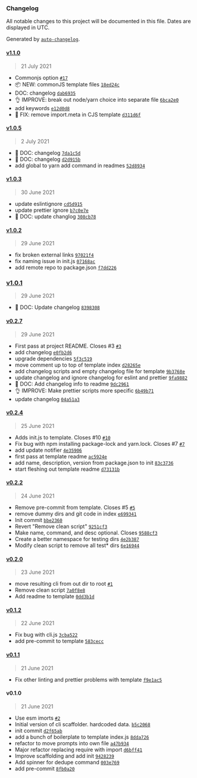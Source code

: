 ### Changelog

All notable changes to this project will be documented in this file. Dates are displayed in UTC.

Generated by [`auto-changelog`](https://github.com/CookPete/auto-changelog).

#### [v1.1.0](https://github.com/gness1804/create-node-cli/compare/v1.0.5...v1.1.0)

> 21 July 2021

- Commonjs option [`#17`](https://github.com/gness1804/create-node-cli/pull/17)
- 📦 NEW: commonJS template files [`18ed24c`](https://github.com/gness1804/create-node-cli/commit/18ed24ce667012a7860f69bef1f43d32072bbbdb)
- DOC: changelog [`dab6935`](https://github.com/gness1804/create-node-cli/commit/dab693587af036bafea27bea11fce7f774e12489)
- 👌 IMPROVE: break out node/yarn choice into separate file [`6bca2e0`](https://github.com/gness1804/create-node-cli/commit/6bca2e00b9b919033349ca00a94935b3da63ba71)
- add keywords [`e12d0d8`](https://github.com/gness1804/create-node-cli/commit/e12d0d8365319ca0828b15d7dd54715d18ec73ca)
- 🐛 FIX: remove import.meta in CJS template [`d311d6f`](https://github.com/gness1804/create-node-cli/commit/d311d6f5c67ddb3b7a73b60d8c0ab0ba02d34e31)

#### [v1.0.5](https://github.com/gness1804/create-node-cli/compare/v1.0.3...v1.0.5)

> 2 July 2021

- 📖 DOC: changelog [`7da1c5d`](https://github.com/gness1804/create-node-cli/commit/7da1c5d5cef08830396653a2f4c53f591d9d09c4)
- 📖 DOC: changelog [`d2d915b`](https://github.com/gness1804/create-node-cli/commit/d2d915b97e3cbfe4fbae557c3505c1df29c65a84)
- add global to yarn add command in readmes [`52d8934`](https://github.com/gness1804/create-node-cli/commit/52d8934bdeeb38edee11910a9c7e0f67d50ecfce)

#### [v1.0.3](https://github.com/gness1804/create-node-cli/compare/v1.0.2...v1.0.3)

> 30 June 2021

- update eslintignore [`cd5d915`](https://github.com/gness1804/create-node-cli/commit/cd5d915c3660e1b67e3d9f06aed5e574f2cd48ad)
- update prettier ignore [`b7c0e7e`](https://github.com/gness1804/create-node-cli/commit/b7c0e7ea610e312a59426064804948a34b3e01e1)
- 📖 DOC: update changlog [`308cb78`](https://github.com/gness1804/create-node-cli/commit/308cb78e8a40832570da66348e7092ac4178c88a)

#### [v1.0.2](https://github.com/gness1804/create-node-cli/compare/v1.0.1...v1.0.2)

> 29 June 2021

- fix broken external links [`97021f4`](https://github.com/gness1804/create-node-cli/commit/97021f423d60556f08d15b7e2d9539be8bb7d745)
- fix naming issue in init.js [`07168ac`](https://github.com/gness1804/create-node-cli/commit/07168ac019e1a97d1a53aa210dddbee8f18af599)
- add remote repo to package.json [`f7dd226`](https://github.com/gness1804/create-node-cli/commit/f7dd22619a4fa3f6c6ff1bb1b1b42ee98a7d4836)

### [v1.0.1](https://github.com/gness1804/create-node-cli/compare/v0.2.7...v1.0.1)

> 29 June 2021

- 📖 DOC: Update changelog [`8398308`](https://github.com/gness1804/create-node-cli/commit/839830890642efb4f4dc48d8b2362f0376653a08)

#### [v0.2.7](https://github.com/gness1804/create-node-cli/compare/v0.2.4...v0.2.7)

> 29 June 2021

- First pass at project README. Closes #3 [`#3`](https://github.com/gness1804/create-node-cli/issues/3)
- add changelog [`e0fb2d6`](https://github.com/gness1804/create-node-cli/commit/e0fb2d69e29642cd6cc3c2e9318b0af74ae6c1f5)
- upgrade dependencies [`5f3c519`](https://github.com/gness1804/create-node-cli/commit/5f3c5192b38cc19d08e1556a28b14f3866992199)
- move comment up to top of template index [`d28265e`](https://github.com/gness1804/create-node-cli/commit/d28265e971e0ef28e6a9fe7edbe1fe447cee9959)
- add changelog scripts and empty changelog file for template [`9b3768e`](https://github.com/gness1804/create-node-cli/commit/9b3768e6644c7a24a14c0a2fbad3a74400b4d084)
- update changelog and ignore changelog for eslint and prettier [`9fa9882`](https://github.com/gness1804/create-node-cli/commit/9fa9882dad166f110bf8333f9336547805171c78)
- 📖 DOC: Add changelog info to readme [`9dc2961`](https://github.com/gness1804/create-node-cli/commit/9dc2961d25bca73f5ab176d50f265dd40bd7d06e)
- 👌 IMPROVE: Make prettier scripts more specific [`6b49b71`](https://github.com/gness1804/create-node-cli/commit/6b49b714cffab41cb660edae7716294ea29e8b10)
- update changelog [`04a51a3`](https://github.com/gness1804/create-node-cli/commit/04a51a3d8a2a783a07c8eb9bc37466554cb85cab)

#### [v0.2.4](https://github.com/gness1804/create-node-cli/compare/v0.2.2...v0.2.4)

> 25 June 2021

- Adds init.js to template. Closes #10 [`#10`](https://github.com/gness1804/create-node-cli/issues/10)
- Fix bug with npm installing package-lock and yarn.lock. Closes #7 [`#7`](https://github.com/gness1804/create-node-cli/issues/7)
- add update notifier [`4e35906`](https://github.com/gness1804/create-node-cli/commit/4e35906ef617d34b2a58c757e8bdc8f13e8a2cbe)
- first pass at template readme [`ac5924e`](https://github.com/gness1804/create-node-cli/commit/ac5924e8ec5039ac6579b8e835a9270de3c922b7)
- add name, description, version from package.json to init [`83c3736`](https://github.com/gness1804/create-node-cli/commit/83c3736c7430378772518644b6e2c49896730200)
- start fleshing out template readme [`d73131b`](https://github.com/gness1804/create-node-cli/commit/d73131b3ea188fd2da039291c07c123bff792162)

#### [v0.2.2](https://github.com/gness1804/create-node-cli/compare/v0.2.0...v0.2.2)

> 24 June 2021

- Remove pre-commit from template. Closes #5 [`#5`](https://github.com/gness1804/create-node-cli/issues/5)
- remove dummy dirs and git code in index [`e699341`](https://github.com/gness1804/create-node-cli/commit/e699341dcddf2f6e851ad189036ebc4bc8e4af09)
- Init commit [`bbe2360`](https://github.com/gness1804/create-node-cli/commit/bbe2360cdefd8fb6631d71ef39741bb660039128)
- Revert "Remove clean script" [`9251cf3`](https://github.com/gness1804/create-node-cli/commit/9251cf3d02569af002da743191035e5ebcf4875b)
- Make name, command, and desc optional. Closes [`9588cf3`](https://github.com/gness1804/create-node-cli/commit/9588cf3e315a2a63059069d2be1f400296b8f93f)
- Create a better namespace for testing dirs [`4e2b387`](https://github.com/gness1804/create-node-cli/commit/4e2b3874a687895f593719089b2f37713595c4a4)
- Modify clean script to remove all test* dirs [`6e16944`](https://github.com/gness1804/create-node-cli/commit/6e16944e7f0edf22e41cc0d41297d550380ba1b2)

#### [v0.2.0](https://github.com/gness1804/create-node-cli/compare/v0.1.2...v0.2.0)

> 23 June 2021

- move resulting cli from out dir to root [`#1`](https://github.com/gness1804/create-node-cli/issues/1)
- Remove clean script [`7a0f8e8`](https://github.com/gness1804/create-node-cli/commit/7a0f8e8ea340886bbb58193c7491b5104e432712)
- Add readme to template [`0dd3b1d`](https://github.com/gness1804/create-node-cli/commit/0dd3b1d1348221fecc97f8268ac736ddecd30c4c)

#### [v0.1.2](https://github.com/gness1804/create-node-cli/compare/v0.1.1...v0.1.2)

> 22 June 2021

- Fix bug with cli.js [`3cba522`](https://github.com/gness1804/create-node-cli/commit/3cba522d41970461e39b9beadae360a842ef9a1e)
- add pre-commit to template [`583cecc`](https://github.com/gness1804/create-node-cli/commit/583ceccab0c4383c3627348b26b1dbc5635e30ca)

#### [v0.1.1](https://github.com/gness1804/create-node-cli/compare/v0.1.0...v0.1.1)

> 21 June 2021

- Fix other linting and prettier problems with template [`f9e1ac5`](https://github.com/gness1804/create-node-cli/commit/f9e1ac569c64e998a816fae86f2b73442eecae6b)

#### v0.1.0

> 21 June 2021

- Use esm imorts [`#2`](https://github.com/gness1804/create-node-cli/pull/2)
- Initial version of cli scaffolder. hardcoded data. [`b5c2068`](https://github.com/gness1804/create-node-cli/commit/b5c2068bef181a6f85adc5e410c48a5bf432db97)
- init commit [`d2f65ab`](https://github.com/gness1804/create-node-cli/commit/d2f65abe4d0d7d605639678ef2aee7f1ce9dc0c3)
- add a bunch of boilerplate to template index.js [`8dda726`](https://github.com/gness1804/create-node-cli/commit/8dda726268f4a7d83dca7a65390079377be703ce)
- refactor to move prompts into own file [`a47b934`](https://github.com/gness1804/create-node-cli/commit/a47b934b12e050a8db8acf27ef63c44cb0f68db5)
- Major refactor replacing require with import [`d6bff41`](https://github.com/gness1804/create-node-cli/commit/d6bff41c3de2aba21d94e6832ebbe021d6bc4627)
- Improve scaffolding and add init [`9428239`](https://github.com/gness1804/create-node-cli/commit/9428239a828d9d9adff369907fac8c0543077c81)
- Add spinner for dedupe command [`003e769`](https://github.com/gness1804/create-node-cli/commit/003e769ead5202dc40fc40a3edb05ef162cb6ba6)
- add pre-commit [`8fb0a20`](https://github.com/gness1804/create-node-cli/commit/8fb0a207e2c1652ac1f2906fbed8458c51a101c2)
